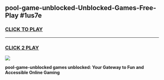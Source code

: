 
## pool-game-unblocked-Unblocked-Games-Free-Play #1us7e
<h3>
<a href="https://us.freeplayer.one?title=pool-game-unblocked&ref=9M">CLICK TO PLAY</a></h3>
<hr>

<h3>
<a href="https://us.freeplayer.one?title=pool-game-unblocked&ref=9M">CLICK 2 PLAY</a>
  
</h3>

<a href="https://us.freeplayer.one?title=pool-game-unblocked&ref=9M"><img src="https://clearcache.store/games.png"></a>


**pool-game-unblocked games unblocked: Your Gateway to Fun and Accessible Online Gaming**
